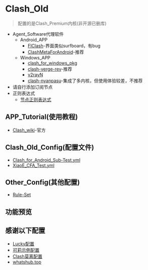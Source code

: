 # Clash_Old
> 配置的是Clash_Premium内核(非开源已删库)
- Agent_Software代理软件
  - Android_APP
    - [FlClash](https://github.com/chen08209/FlClash)-界面类似surfboard，有bug
    - [ClashMetaForAndroid](https://github.com/MetaCubeX/ClashMetaForAndroid)-推荐
  - Windows_APP
    - [clash_for_windows_pkg](https://github.com/Fndroid/clash_for_windows_pkg)
    - [clash-verge-rev](https://github.com/clash-verge-rev/clash-verge-rev)-推荐
    - [v2rayN](https://github.com/2dust/v2rayN)
    - [clash-nyanpasu](https://github.com/LibNyanpasu/clash-nyanpasu)-集成了多内核，但使用体验较差，不推荐
- 请自行添加订阅节点
- 正则表达式
  - [节点正则表达式](https://github.com/LaolunsiG/XiaoE_PCR/blob/main/Config_File/%E8%8A%82%E7%82%B9%E7%9A%84%E6%AD%A3%E5%88%99%E8%A1%A8%E8%BE%BE%E5%BC%8F.md)

## APP_Tutorial(使用教程)
- [Clash_wiki](https://clash.wiki/)-官方

## Clash_Old_Config(配置文件)
- [Clash_for_Android_Sub-Test.yml](https://raw.githubusercontent.com/LaolunsiG/XiaoE_PCR/main/Config_File/Clash_Old/Clash_for_Android_Sub-Test.yml)
- [XiaoE_CFA_Test.yml](https://raw.githubusercontent.com/LaolunsiG/XiaoE_PCR/main/Config_File/Clash_Old/XiaoE_CFA_Test.yml)

## Other_Config(其他配置)
- [Rule-Set](https://raw.githubusercontent.com/LaolunsiG/XiaoE_PCR/main/Config_File/Clash/%E8%A7%84%E5%88%99%E9%9B%86.yaml)

## 功能预览

## 感谢以下配置
- [Lucky配置](https://raw.githubusercontent.com/As-Lucky/Lucky/main/Lucky-ClashVerge.yaml)
- [可莉示例配置](https://gitlab.com/lodepuly/vpn_tool/-/tree/master/Tool/Clash/Config)
- [Clash莫离配置](https://github.com/Moli-X/Resources/raw/main/Clash/Clash.yml)
- [whatshub.top](https://whatshub.top/config/stash-auto.yaml)
